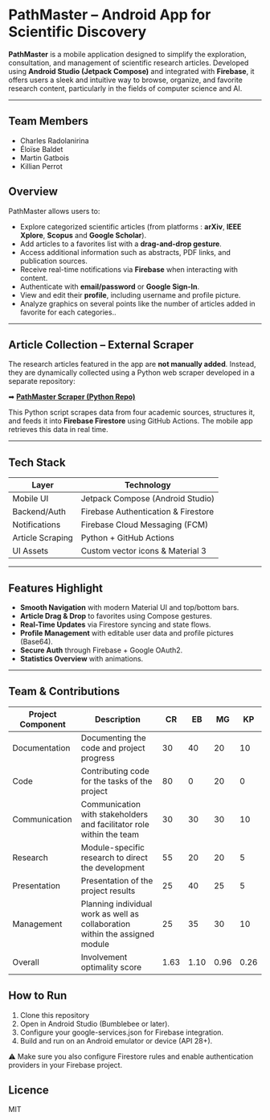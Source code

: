 # PathMaster – Android App for Scientific Discovery

**PathMaster** is a mobile application designed to simplify the exploration, consultation, and management of scientific research articles. Developed using **Android Studio (Jetpack Compose)** and integrated with **Firebase**, it offers users a sleek and intuitive way to browse, organize, and favorite research content, particularly in the fields of computer science and AI.

---

## Team Members 

- Charles Radolanirina
- Éloïse Baldet
- Martin Gatbois
- Killian Perrot
  
## Overview

PathMaster allows users to:

- Explore categorized scientific articles (from platforms : **arXiv**, **IEEE Xplore**, **Scopus** and **Google Scholar**).
- Add articles to a favorites list with a **drag-and-drop gesture**.
- Access additional information such as abstracts, PDF links, and publication sources.
- Receive real-time notifications via **Firebase** when interacting with content.
- Authenticate with **email/password** or **Google Sign-In**.
- View and edit their **profile**, including username and profile picture.
- Analyze graphics on several points like the number of articles added in favorite for each categories.. 

---

## Article Collection – External Scraper

The research articles featured in the app are **not manually added**. Instead, they are dynamically collected using a Python web scraper developed in a separate repository:

➡ **[PathMaster Scraper (Python Repo)](https://github.com/CharlesRado/PathMaster_Scraper.git)**

This Python script scrapes data from four academic sources, structures it, and feeds it into **Firebase Firestore** using GitHub Actions. The mobile app retrieves this data in real time.

---

## Tech Stack

| Layer           | Technology                       |
|----------------|-----------------------------------|
| Mobile UI      | Jetpack Compose (Android Studio)  |
| Backend/Auth   | Firebase Authentication & Firestore |
| Notifications  | Firebase Cloud Messaging (FCM)    |
| Article Scraping | Python + GitHub Actions |
| UI Assets      | Custom vector icons & Material 3  |

---

## Features Highlight

- **Smooth Navigation** with modern Material UI and top/bottom bars.
- **Article Drag & Drop** to favorites using Compose gestures.
- **Real-Time Updates** via Firestore syncing and state flows.
- **Profile Management** with editable user data and profile pictures (Base64).
- **Secure Auth** through Firebase + Google OAuth2.
- **Statistics Overview** with animations. 

---

## Team & Contributions

|  Project Component  |                                 Description                                  |  CR  |  EB  |  MG  |  KP  |
|---------------------|------------------------------------------------------------------------------|------|------|------|------|
| Documentation       | Documenting the code and project progress                                    |  30  |  40  |  20  |  10  |
| Code                | Contributing code for the tasks of the project                               |  80  |   0  |  20  |   0  |
| Communication       | Communication with stakeholders and facilitator role within the team         |  30  |  30  |  30  |  10  |
| Research            | Module-specific research to direct the development                           |  55  |  20  |  20  |   5  |
| Presentation        | Presentation of the project results                                          |  25  |  40  |  25  |   5  |
| Management          | Planning individual work as well as collaboration within the assigned module |  25  |  35  |  30  |  10  |
| Overall             | Involvement optimality score                                                 | 1.63 | 1.10 | 0.96 | 0.26 | 

## How to Run 

1. Clone this repository
2. Open in Android Studio (Bumblebee or later).
3. Configure your google-services.json for Firebase integration.
4. Build and run on an Android emulator or device (API 28+).

⚠️ Make sure you also configure Firestore rules and enable authentication providers in your Firebase project.

## Licence

MIT
